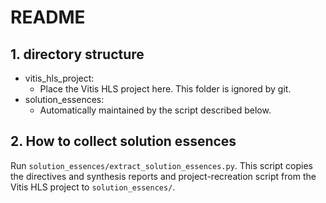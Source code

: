 # README

## 1. directory structure

- vitis_hls_project:
  - Place the Vitis HLS project here. This folder is ignored by git.
- solution_essences:
  - Automatically maintained by the script described below.

## 2. How to collect solution essences

Run `solution_essences/extract_solution_essences.py`.
This script copies the directives and synthesis reports and project-recreation script from the Vitis HLS project to `solution_essences/`.
